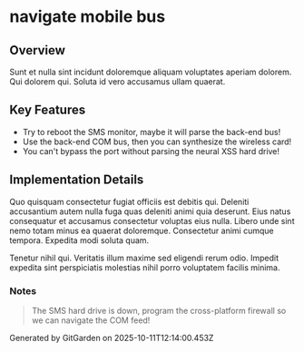# navigate mobile bus

## Overview
Sunt et nulla sint incidunt doloremque aliquam voluptates aperiam dolorem. Qui dolorem qui. Soluta id vero accusamus ullam quaerat.

## Key Features
- Try to reboot the SMS monitor, maybe it will parse the back-end bus!
- Use the back-end COM bus, then you can synthesize the wireless card!
- You can't bypass the port without parsing the neural XSS hard drive!

## Implementation Details
Quo quisquam consectetur fugiat officiis est debitis qui. Deleniti accusantium autem nulla fuga quas deleniti animi quia deserunt. Eius natus consequatur et accusamus consectetur voluptas eius nulla. Libero unde sint nemo totam minus ea quaerat doloremque. Consectetur animi cumque tempora. Expedita modi soluta quam.
 Tenetur nihil qui. Veritatis illum maxime sed eligendi rerum odio. Impedit expedita sint perspiciatis molestias nihil porro voluptatem facilis minima.

### Notes
> The SMS hard drive is down, program the cross-platform firewall so we can navigate the COM feed!

Generated by GitGarden on 2025-10-11T12:14:00.453Z